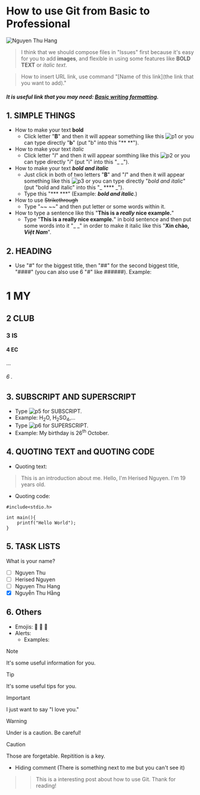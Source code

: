 
# How to use Git from Basic to Professional

![Nguyen Thu Hang](https://img.shields.io/badge/NGUYEN_THU_HANG-RGB%20(121%2C%20254%2C%2012))


> I think that we should compose files in "Issues" first because it's easy for you to add **images**, and flexible in using some features like **BOLD TEXT** or _italic text_.

> How to insert URL link, use command "[Name of this link](the link that you want to add)."

##### It is useful link that you may need: [Basic writing formatting](https://docs.github.com/en/get-started/writing-on-github/getting-started-with-writing-and-formatting-on-github/basic-writing-and-formatting-syntax).

## 1. SIMPLE THINGS
- How to make your text **bold**
    - Click letter "**B**" and then it will appear something like this ![p1](https://github.com/user-attachments/assets/f32cb022-ef53-4f89-b5a9-6f1c8b1cb3a1) or you can type directly "**b**" (put "b" into this "** **").
- How to make your text _italic_
    - Click letter "_I_" and then it will appear somthing like this ![p2](https://github.com/user-attachments/assets/c0355109-878a-45d9-b54a-95e9881688a4) or you can type directly "_i_" (put "i" into this "_ _").
- How to make your text **_bold and italic_**
    - Just click in both of two letters "**B**" and "_I_" and then it will appear something like this ![p3](https://github.com/user-attachments/assets/4598382f-0815-4d78-927c-4270425a56fe) or you can type directly "_bold and italic_" (put "bold and italic" into this "_ **** _").
    - Type this "*** ***" (Example: ***bold and italic***.)
- How to use ~~Strikethrough~~
    - Type "~~ ~~" and then put letter or some words within it.
- How to type a sentence like this "**This is a _really_ nice example.**"
    - Type "**This is a really nice example.**" in bold sentence and then put some words into it "_ _" in order to make it italic like this "**Xin chào, _Việt Nam_**".

## 2. HEADING
- Use "#" for the biggest title, then "##" for the second biggest title, "####" (you can also use 6 "#" like ######).
Example:
# 1 MY
## 2 CLUB
### 3 IS 
#### 4 EC
...
###### 6 .

## 3. SUBSCRIPT AND SUPERSCRIPT
- Type ![p5](https://github.com/user-attachments/assets/3cb49f54-0517-4e47-b623-cdb0604aed39) for SUBSCRIPT.
- Example: H<sub>2</sub>O, H<sub>2</sub>SO<sub>4</sub>,...
- Type ![p6](https://github.com/user-attachments/assets/4397819e-5a92-4247-bcca-ae49376a429f) for SUPERSCRIPT.
- Example: My birthday is 26<sup>th</sup> October.

## 4. QUOTING TEXT and QUOTING CODE
- Quoting text:
> This is an introduction about me. Hello, I'm Herised Nguyen. I'm 19 years old.

- Quoting code:

```
#include<stdio.h>

int main(){
    printf("Hello World");
}
```
## 5. TASK LISTS
What is your name? 
- [ ] Nguyen Thu
- [ ] Herised Nguyen
- [ ] Nguyen Thu Hang
- [x] Nguyễn Thu Hằng

## 6. Others 
- Emojis: :1st_place_medal: :100: :goat:
- Alerts:
  - Examples:
> [!NOTE]
> It's some useful information for you.

> [!TIP]
> It's some useful tips for you.

> [!IMPORTANT]
> I just want to say "I love you."

> [!WARNING]
> Under is a caution. Be careful!

> [!CAUTION]
> Those are forgetable. Repitition is a key.

- Hiding comment (There is something next to me but you can't see it) <!-- He, I'm hidden -->

>> This  is a interesting post about how to use Git. Thank for reading!











